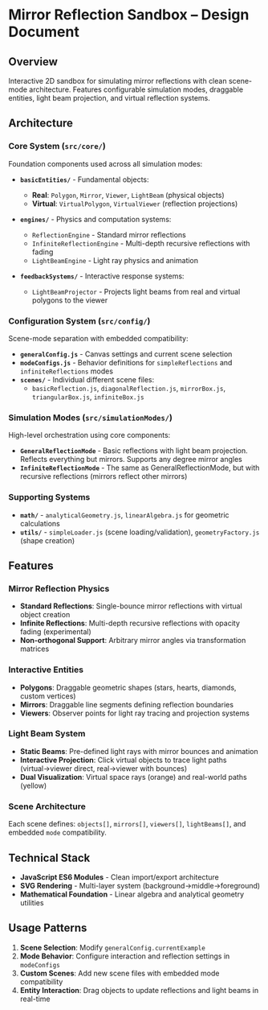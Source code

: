 # Mirror Reflection Sandbox – Design Document

## Overview

Interactive 2D sandbox for simulating mirror reflections with clean scene-mode architecture. Features configurable simulation modes, draggable entities, light beam projection, and virtual reflection systems.

## Architecture

### **Core System** (`src/core/`)
Foundation components used across all simulation modes:

- **`basicEntities/`** - Fundamental objects:
  - **Real**: `Polygon`, `Mirror`, `Viewer`, `LightBeam` (physical objects)
  - **Virtual**: `VirtualPolygon`, `VirtualViewer` (reflection projections)

- **`engines/`** - Physics and computation systems:
  - `ReflectionEngine` - Standard mirror reflections
  - `InfiniteReflectionEngine` - Multi-depth recursive reflections with fading
  - `LightBeamEngine` - Light ray physics and animation

- **`feedbackSystems/`** - Interactive response systems:
  - `LightBeamProjector` - Projects light beams from real and virtual polygons to the viewer

### **Configuration System** (`src/config/`)
Scene-mode separation with embedded compatibility:

- **`generalConfig.js`** - Canvas settings and current scene selection
- **`modeConfigs.js`** - Behavior definitions for `simpleReflections` and `infiniteReflections` modes
- **`scenes/`** - Individual different scene files:
  - `basicReflection.js`, `diagonalReflection.js`, `mirrorBox.js`, `triangularBox.js`, `infiniteBox.js`

### **Simulation Modes** (`src/simulationModes/`)
High-level orchestration using core components:

- **`GeneralReflectionMode`** - Basic reflections with light beam projection. Reflects everything but mirrors. Supports any degree mirror angles
- **`InfiniteReflectionMode`** - The same as GeneralReflectionMode, but with recursive reflections (mirrors reflect other mirrors)

### **Supporting Systems**
- **`math/`** - `analyticalGeometry.js`, `linearAlgebra.js` for geometric calculations
- **`utils/`** - `simpleLoader.js` (scene loading/validation), `geometryFactory.js` (shape creation)

## Features

### **Mirror Reflection Physics**
- **Standard Reflections**: Single-bounce mirror reflections with virtual object creation
- **Infinite Reflections**: Multi-depth recursive reflections with opacity fading (experimental)
- **Non-orthogonal Support**: Arbitrary mirror angles via transformation matrices

### **Interactive Entities**
- **Polygons**: Draggable geometric shapes (stars, hearts, diamonds, custom vertices)
- **Mirrors**: Draggable line segments defining reflection boundaries
- **Viewers**: Observer points for light ray tracing and projection systems

### **Light Beam System**
- **Static Beams**: Pre-defined light rays with mirror bounces and animation
- **Interactive Projection**: Click virtual objects to trace light paths (virtual→viewer direct, real→viewer with bounces)
- **Dual Visualization**: Virtual space rays (orange) and real-world paths (yellow)

### **Scene Architecture**
Each scene defines: `objects[]`, `mirrors[]`, `viewers[]`, `lightBeams[]`, and embedded `mode` compatibility.

## Technical Stack

- **JavaScript ES6 Modules** - Clean import/export architecture
- **SVG Rendering** - Multi-layer system (background→middle→foreground)
- **Mathematical Foundation** - Linear algebra and analytical geometry utilities

## Usage Patterns

1. **Scene Selection**: Modify `generalConfig.currentExample`
2. **Mode Behavior**: Configure interaction and reflection settings in `modeConfigs`
3. **Custom Scenes**: Add new scene files with embedded mode compatibility
4. **Entity Interaction**: Drag objects to update reflections and light beams in real-time
